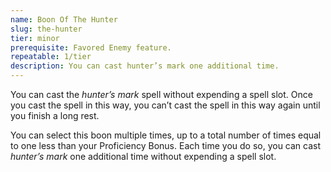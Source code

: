 ```yaml
---
name: Boon Of The Hunter
slug: the-hunter
tier: minor
prerequisite: Favored Enemy feature.
repeatable: 1/tier
description: You can cast hunter’s mark one additional time.
---
```


You can cast the *hunter’s mark* spell without expending a spell slot. Once you cast the spell in this way, you can’t cast the spell in this way again until you finish a long rest.

You can select this boon multiple times, up to a total number of times equal to one less than your Proficiency Bonus. Each time you do so, you can cast *hunter’s mark* one additional time without expending a spell slot.
